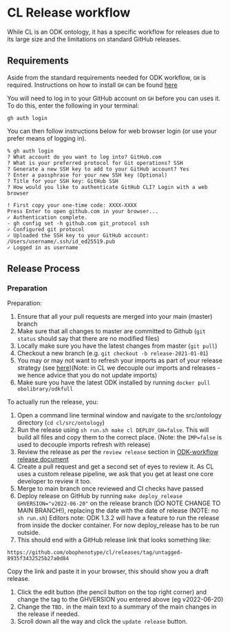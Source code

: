 # CL Release workflow

While CL is an ODK ontology, it has a specific workflow for releases due to its large size and the limitations on standard GitHub releases.

## Requirements

Aside from the standard requirements needed for ODK workflow, `GH` is required. 
Instructions on how to install `GH` can be found [here](https://cli.github.com/manual/installation)

You will need to log in to your GitHub account on `GH` before you can uses it. To do this, enter the following in your terminal:
```
gh auth login
```

You can then follow instructions below for web browser login (or use your prefer means of logging in).
```
% gh auth login
? What account do you want to log into? GitHub.com
? What is your preferred protocol for Git operations? SSH
? Generate a new SSH key to add to your GitHub account? Yes
? Enter a passphrase for your new SSH key (Optional) 
? Title for your SSH key: GitHub SSH
? How would you like to authenticate GitHub CLI? Login with a web browser

! First copy your one-time code: XXXX-XXXX
Press Enter to open github.com in your browser... 
✓ Authentication complete.
- gh config set -h github.com git_protocol ssh
✓ Configured git protocol
✓ Uploaded the SSH key to your GitHub account: /Users/username/.ssh/id_ed25519.pub
✓ Logged in as username
```

## Release Process

### Preparation 

Preparation:

1. Ensure that all your pull requests are merged into your main (master) branch
1. Make sure that all changes to master are committed to Github (`git status` should say that there are no modified files)
1. Locally make sure you have the latest changes from master (`git pull`)
1. Checkout a new branch (e.g. `git checkout -b release-2021-01-01`)
1. You may or may not want to refresh your imports as part of your release strategy (see [here](UpdateImports.md))(Note: in CL we decouple our imports and releases - we hence advice that you do not update imports)
1. Make sure you have the latest ODK installed by running `docker pull obolibrary/odkfull`

To actually run the release, you:

1. Open a command line terminal window and navigate to the src/ontology directory (`cd cl/src/ontology`)
1. Run the release using `sh run.sh make cl DEPLOY_GH=false`. This will build all files and copy them to the correct place. (Note: the `IMP=false` is used to decouple imports refresh with release)
1. Review the release as per the `review release` section in [ODK-workflow release document](odk-workflows/ReleaseWorkflow.md)
1. Create a pull request and get a second set of eyes to review it. As CL uses a custom release pipeline, we ask that you get at least one core developer to review it too.
1. Merge to main branch once reviewed and CI checks have passed
1. Deploy release on GitHub by running `make deploy_release GHVERSION="v2022-06-20"` on the release branch (DO NOTE CHANGE TO MAIN BRANCH!), replacing the date with the date of release (NOTE: no `sh run.sh`)
Editors note: ODK 1.3.2 will have a feature to run the release from inside the docker container. For now deploy_release has to be run outside.
1. This should end with a GitHub release link that looks something like:
```
https://github.com/obophenotype/cl/releases/tag/untagged-8935f3432525b27a0d84
``` 
Copy the link and paste it in your browser, this should show you a draft release. 
1. Click the edit button (the pencil button on the top right corner) and change the tag to the GHVERSION you entered above (eg v2022-06-20)
1. Change the `TBD.` in the main text to a summary of the main changes in the release if needed.
1. Scroll down all the way and click the `update release` button. 


